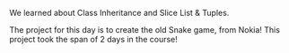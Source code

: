 We learned about Class Inheritance and Slice List & Tuples.

The project for this day is to create the old Snake game, from Nokia! This project took the span of 2 days in the course!